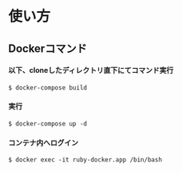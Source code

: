 # 使い方
## Dockerコマンド
#### 以下、cloneしたディレクトリ直下にてコマンド実行

```$xslt
$ docker-compose build
```

#### 実行

```$xslt
$ docker-compose up -d
```

#### コンテナ内へログイン

```$xslt
$ docker exec -it ruby-docker.app /bin/bash
```

